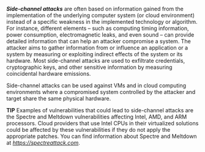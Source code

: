 **_Side-channel attacks_** are often based on information gained from the implementation of the underlying computer system (or cloud environment) instead of a specific weakness in the implemented technology or algorithm. For instance, different elements – such as computing timing information, power consumption, electromagnetic leaks, and even sound – can provide detailed information that can help an attacker compromise a system. The attacker aims to gather information from or influence an application or a system by measuring or exploiting indirect effects of the system or its hardware. Most side-channel attacks are used to exfiltrate credentials, cryptographic keys, and other sensitive information by measuring coincidental hardware emissions.

Side-channel attacks can be used against VMs and in cloud computing environments where a compromised system controlled by the attacker and target share the same physical hardware.

**TIP** Examples of vulnerabilities that could lead to side-channel attacks are the Spectre and Meltdown vulnerabilities affecting Intel, AMD, and ARM processors. Cloud providers that use Intel CPUs in their virtualized solutions could be affected by these vulnerabilities if they do not apply the appropriate patches. You can find information about Spectre and Meltdown at [_https://spectreattack.com_](https://spectreattack.com).

